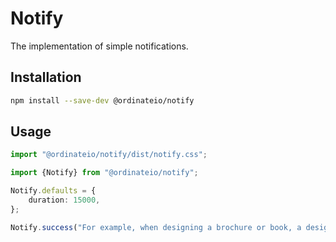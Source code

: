 # Notify

The implementation of simple notifications.

## Installation

```sh
npm install --save-dev @ordinateio/notify
```

## Usage

```ts
import "@ordinateio/notify/dist/notify.css";

import {Notify} from "@ordinateio/notify";

Notify.defaults = {
    duration: 15000,
};

Notify.success("For example, when designing a brochure or book, a designer ...");
```
